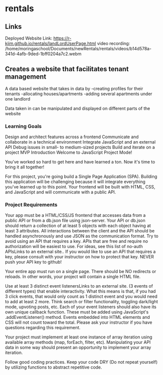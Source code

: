 
# rentals

## Links

Deployed Website Link: https://r-kjim.github.io/rentals/landLordUserPage.html
video recording: /home/moringaschool/Documents/newRentals/rentals/videos/b14d578a-341d-4afb-9ded-1bff0204a7c2.webm
## Creates a website that facilitates tenant management
A data based website that takes in data by 
-creating profiles for their tenants
-allocating houses/apartments
-adding several apartments under one landlord

Data taken in can be manipulated and displayed on different parts of the website


### Learning Goals
Design and architect features across a frontend
Communicate and collaborate in a technical environment
Integrate JavaScript and an external API
Debug issues in small- to medium-sized projects
Build and iterate on a project MVP
Introduction
Welcome to JavaScript Project Mode!

You’ve worked so hard to get here and have learned a ton. Now it's time to bring it all together!

For this project, you're going build a Single Page Application (SPA). Building this application will be challenging because it will integrate everything you've learned up to this point. Your frontend will be built with HTML, CSS, and JavaScript and will communicate with a public API.

### Project Requirements
Your app must be a HTML/CSS/JS frontend that accesses data from a public API or from a db.json file using json-server. Your API or db.json should return a collection of at least 5 objects with each object having at least 3 attributes. All interactions between the client and the API should be handled asynchronously and use JSON as the communication format. Try to avoid using an API that requires a key. APIs that are free and require no authorization will be easiest to use. For ideas, see this list of no-auth APIsLinks to an external site.. If you would like to use an API that requires a key, please consult with your instructor on how to protect that key. NEVER push your API key to github!

Your entire app must run on a single page. There should be NO redirects or reloads. In other words, your project will contain a single HTML file.

Use at least 3 distinct event listenersLinks to an external site. (3 events of different types) that enable interactivity. What this means is that, if you had 3 click events, that would only count as 1 distinct event and you would need to add at least 2 more. Think search or filter functionality, toggling dark/light mode, upvoting posts, etc. Each of your event listeners should also have its own unique callback function. These must be added using JavaScript's .addEventListener() method. Events embedded into HTML elements and CSS will not count toward the total. Please ask your instructor if you have questions regarding this requirement.

Your project must implement at least one instance of array iteration using available array methods (map, forEach, filter, etc). Manipulating your API data in some way should present an opportunity to implement your array iteration.

Follow good coding practices. Keep your code DRY (Do not repeat yourself) by utilizing functions to abstract repetitive code.

